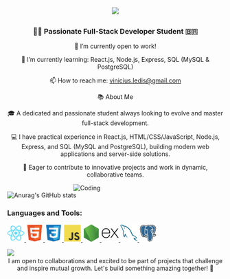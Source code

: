 <h1 align="center"> <img src="https://readme-typing-svg.demolab.com?font=Fira+Code&size=30&duration=4000&pause=200&color=70A5FD&center=true&random=false&width=435&lines=Hi+There!%F0%9F%91%8B;I'm+Vinicius" /> </h1> <h3 align="center">👨‍💻 Passionate Full-Stack Developer Student 🇧🇷</h3> <div align="center">
👀 I’m currently open to work!

🌱 I’m currently learning: React.js, Node.js, Express, SQL (MySQL & PostgreSQL)

📫 How to reach me: vinicius.ledis@gmail.com

📚 About Me

🎓 A dedicated and passionate student always looking to evolve and master full-stack development.

💻 I have practical experience in React.js, HTML/CSS/JavaScript, Node.js, Express, and SQL (MySQL and PostgreSQL), building modern web applications and server-side solutions.

🚀 Eager to contribute to innovative projects and work in dynamic, collaborative teams.

</div> <img align="right" alt="Coding" width="350" src="https://media3.giphy.com/media/v1.Y2lkPTc5MGI3NjExaWZmcnFtb21qb2wyNW4ycGx1NnlvdWdhd2Q1OG1rN2VsaHV2NHIwdCZlcD12MV9pbnRlcm5hbF9naWZfYnlfaWQmY3Q9Zw/fQZX2aoRC1Tqw/giphy.gif">

![Anurag's GitHub stats](https://github-readme-stats.vercel.app/api?username=viniciusledis&show_icons=true&theme=tokyonight)

<h3>Languages and Tools:</h3> <p align="left"> <a href="https://reactjs.org/" target="_blank" rel="noreferrer"> <img src="https://raw.githubusercontent.com/devicons/devicon/master/icons/react/react-original.svg" alt="react" width="40" height="40"/> </a> <a href="https://developer.mozilla.org/en-US/docs/Web/HTML" target="_blank" rel="noreferrer"> <img src="https://raw.githubusercontent.com/devicons/devicon/master/icons/html5/html5-original.svg" alt="html" width="40" height="40"/> </a> <a href="https://developer.mozilla.org/en-US/docs/Web/CSS" target="_blank" rel="noreferrer"> <img src="https://raw.githubusercontent.com/devicons/devicon/master/icons/css3/css3-original.svg" alt="css" width="40" height="40"/> </a> <a href="https://developer.mozilla.org/en-US/docs/Web/JavaScript" target="_blank" rel="noreferrer"> <img src="https://raw.githubusercontent.com/devicons/devicon/master/icons/javascript/javascript-original.svg" alt="js" width="40" height="40"/> </a> <a href="https://nodejs.org/en/" target="_blank" rel="noreferrer"> <img src="https://raw.githubusercontent.com/devicons/devicon/master/icons/nodejs/nodejs-original.svg" alt="nodejs" width="40" height="40"/> </a> <a href="https://expressjs.com/" target="_blank" rel="noreferrer"> <img src="https://raw.githubusercontent.com/devicons/devicon/master/icons/express/express-original.svg" alt="express" width="40" height="40"/> </a> <a href="https://www.mysql.com/" target="_blank" rel="noreferrer"> <img src="https://raw.githubusercontent.com/devicons/devicon/master/icons/mysql/mysql-original.svg" alt="mysql" width="40" height="40"/> </a> <a href="https://www.postgresql.org/" target="_blank" rel="noreferrer"> <img src="https://raw.githubusercontent.com/devicons/devicon/master/icons/postgresql/postgresql-original.svg" alt="postgresql" width="40" height="40"/> </a> </p>
<div> <a href="https://www.linkedin.com/in/viniciusledis/" target="_blank"><img src="https://img.shields.io/badge/-LinkedIn-%230077B5?style=for-the-badge&logo=linkedin&logoColor=white" target="_blank"></a> </div> <div align="center"> I am open to collaborations and excited to be part of projects that challenge and inspire mutual growth.
Let's build something amazing together! 🚀

</div>
